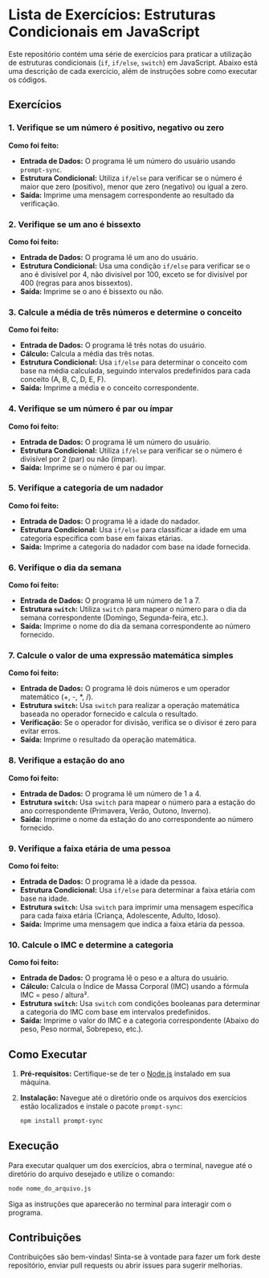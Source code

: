 # Lista de Exercícios: Estruturas Condicionais em JavaScript

Este repositório contém uma série de exercícios para praticar a utilização de estruturas condicionais (`if`, `if/else`, `switch`) em JavaScript. Abaixo está uma descrição de cada exercício, além de instruções sobre como executar os códigos.

## Exercícios

### 1. Verifique se um número é positivo, negativo ou zero
**Como foi feito:**
- **Entrada de Dados:** O programa lê um número do usuário usando `prompt-sync`.
- **Estrutura Condicional:** Utiliza `if/else` para verificar se o número é maior que zero (positivo), menor que zero (negativo) ou igual a zero.
- **Saída:** Imprime uma mensagem correspondente ao resultado da verificação.

### 2. Verifique se um ano é bissexto
**Como foi feito:**
- **Entrada de Dados:** O programa lê um ano do usuário.
- **Estrutura Condicional:** Usa uma condição `if/else` para verificar se o ano é divisível por 4, não divisível por 100, exceto se for divisível por 400 (regras para anos bissextos).
- **Saída:** Imprime se o ano é bissexto ou não.

### 3. Calcule a média de três números e determine o conceito
**Como foi feito:**
- **Entrada de Dados:** O programa lê três notas do usuário.
- **Cálculo:** Calcula a média das três notas.
- **Estrutura Condicional:** Usa `if/else` para determinar o conceito com base na média calculada, seguindo intervalos predefinidos para cada conceito (A, B, C, D, E, F).
- **Saída:** Imprime a média e o conceito correspondente.

### 4. Verifique se um número é par ou ímpar
**Como foi feito:**
- **Entrada de Dados:** O programa lê um número do usuário.
- **Estrutura Condicional:** Utiliza `if/else` para verificar se o número é divisível por 2 (par) ou não (ímpar).
- **Saída:** Imprime se o número é par ou ímpar.

### 5. Verifique a categoria de um nadador
**Como foi feito:**
- **Entrada de Dados:** O programa lê a idade do nadador.
- **Estrutura Condicional:** Usa `if/else` para classificar a idade em uma categoria específica com base em faixas etárias.
- **Saída:** Imprime a categoria do nadador com base na idade fornecida.

### 6. Verifique o dia da semana
**Como foi feito:**
- **Entrada de Dados:** O programa lê um número de 1 a 7.
- **Estrutura `switch`:** Utiliza `switch` para mapear o número para o dia da semana correspondente (Domingo, Segunda-feira, etc.).
- **Saída:** Imprime o nome do dia da semana correspondente ao número fornecido.

### 7. Calcule o valor de uma expressão matemática simples
**Como foi feito:**
- **Entrada de Dados:** O programa lê dois números e um operador matemático (+, -, *, /).
- **Estrutura `switch`:** Usa `switch` para realizar a operação matemática baseada no operador fornecido e calcula o resultado.
- **Verificação:** Se o operador for divisão, verifica se o divisor é zero para evitar erros.
- **Saída:** Imprime o resultado da operação matemática.

### 8. Verifique a estação do ano
**Como foi feito:**
- **Entrada de Dados:** O programa lê um número de 1 a 4.
- **Estrutura `switch`:** Usa `switch` para mapear o número para a estação do ano correspondente (Primavera, Verão, Outono, Inverno).
- **Saída:** Imprime o nome da estação do ano correspondente ao número fornecido.

### 9. Verifique a faixa etária de uma pessoa
**Como foi feito:**
- **Entrada de Dados:** O programa lê a idade da pessoa.
- **Estrutura Condicional:** Usa `if/else` para determinar a faixa etária com base na idade.
- **Estrutura `switch`:** Usa `switch` para imprimir uma mensagem específica para cada faixa etária (Criança, Adolescente, Adulto, Idoso).
- **Saída:** Imprime uma mensagem que indica a faixa etária da pessoa.

### 10. Calcule o IMC e determine a categoria
**Como foi feito:**
- **Entrada de Dados:** O programa lê o peso e a altura do usuário.
- **Cálculo:** Calcula o Índice de Massa Corporal (IMC) usando a fórmula IMC = peso / altura².
- **Estrutura `switch`:** Usa `switch` com condições booleanas para determinar a categoria do IMC com base em intervalos predefinidos.
- **Saída:** Imprime o valor do IMC e a categoria correspondente (Abaixo do peso, Peso normal, Sobrepeso, etc.).


## Como Executar

1. **Pré-requisitos:** Certifique-se de ter o [Node.js](https://nodejs.org/) instalado em sua máquina.

2. **Instalação:** Navegue até o diretório onde os arquivos dos exercícios estão localizados e instale o pacote `prompt-sync`:
   ```bash
   npm install prompt-sync

## Execução

Para executar qualquer um dos exercícios, abra o terminal, navegue até o diretório do arquivo desejado e utilize o comando:

```bash
node nome_do_arquivo.js
```
Siga as instruções que aparecerão no terminal para interagir com o programa.

## Contribuições

Contribuições são bem-vindas! Sinta-se à vontade para fazer um fork deste repositório, enviar pull requests ou abrir issues para sugerir melhorias.
